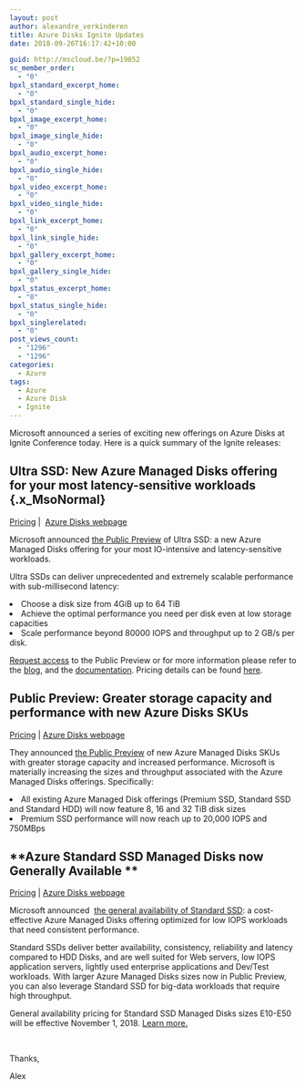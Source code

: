 ```yaml
---
layout: post
author: alexandre_verkinderen
title: Azure Disks Ignite Updates
date: 2018-09-26T16:17:42+10:00

guid: http://mscloud.be/?p=19852
sc_member_order:
  - "0"
bpxl_standard_excerpt_home:
  - "0"
bpxl_standard_single_hide:
  - "0"
bpxl_image_excerpt_home:
  - "0"
bpxl_image_single_hide:
  - "0"
bpxl_audio_excerpt_home:
  - "0"
bpxl_audio_single_hide:
  - "0"
bpxl_video_excerpt_home:
  - "0"
bpxl_video_single_hide:
  - "0"
bpxl_link_excerpt_home:
  - "0"
bpxl_link_single_hide:
  - "0"
bpxl_gallery_excerpt_home:
  - "0"
bpxl_gallery_single_hide:
  - "0"
bpxl_status_excerpt_home:
  - "0"
bpxl_status_single_hide:
  - "0"
bpxl_singlerelated:
  - "0"
post_views_count:
  - "1296"
  - "1296"
categories:
  - Azure
tags:
  - Azure
  - Azure Disk
  - Ignite
---
```

<p class="x_MsoNormal">
  Microsoft announced a series of exciting new offerings on Azure Disks at Ignite Conference today. Here is a quick summary of the Ignite releases:
</p>

## **Ultra SSD: New Azure Managed Disks offering for your most latency-sensitive workloads** {.x_MsoNormal}

<a href="https://azure.microsoft.com/en-us/pricing/details/managed-disks/" target="_blank" rel="noopener noreferrer" data-auth="NotApplicable">Pricing</a> |  <a href="https://azure.microsoft.com/en-us/services/storage/disks/" target="_blank" rel="noopener noreferrer" data-auth="NotApplicable">Azure Disks webpage</a>

Microsoft announced <a href="https://aka.ms/UltraSSDBlog" target="_blank" rel="noopener noreferrer" data-auth="NotApplicable">the Public Preview</a> of Ultra SSD: a new Azure Managed Disks offering for your most IO-intensive and latency-sensitive workloads.

Ultra SSDs can deliver unprecedented and extremely scalable performance with sub-millisecond latency:

<li class="x_MsoNormal">
  Choose a disk size from 4GiB up to 64 TiB
</li>
<li class="x_MsoNormal">
  Achieve the optimal performance you need per disk even at low storage capacities
</li>
<li class="x_MsoNormal">
  Scale performance beyond 80000 IOPS and throughput up to 2 GB/s per disk.
</li>

<a href="https://aka.ms/UltraSSDPreviewSignUp" target="_blank" rel="noopener noreferrer" data-auth="NotApplicable">Request access</a> to the Public Preview or for more information please refer to the <a href="https://aka.ms/UltraSSDBlog" target="_blank" rel="noopener noreferrer" data-auth="NotApplicable">blog</a>, and the <a href="https://aka.ms/UltraSSDDocs" target="_blank" rel="noopener noreferrer" data-auth="NotApplicable">documentation</a>. Pricing details can be found <a href="https://azure.microsoft.com/en-us/pricing/details/managed-disks/" target="_blank" rel="noopener noreferrer" data-auth="NotApplicable">here</a>.

## **Public Preview: Greater storage capacity and performance with new Azure Disks SKUs**

<a href="https://azure.microsoft.com/en-us/pricing/details/managed-disks/" target="_blank" rel="noopener noreferrer" data-auth="NotApplicable">Pricing</a> | <a href="https://azure.microsoft.com/en-us/services/storage/disks/" target="_blank" rel="noopener noreferrer" data-auth="NotApplicable">Azure Disks webpage</a>

They announced <a href="https://aka.ms/azure-large-disk-32TB-preview-blog" target="_blank" rel="noopener noreferrer" data-auth="NotApplicable">the Public Preview</a> of new Azure Managed Disks SKUs with greater storage capacity and increased performance. Microsoft is materially increasing the sizes and throughput associated with the Azure Managed Disks offerings. Specifically:

<li class="x_MsoNormal">
  All existing Azure Managed Disk offerings (Premium SSD, Standard SSD and Standard HDD) will now feature 8, 16 and 32 TiB disk sizes
</li>
<li class="x_MsoNormal">
  Premium SSD performance will now reach up to 20,000 IOPS and 750MBps
</li>

## **Azure Standard SSD Managed Disks now Generally Available **

<a href="https://azure.microsoft.com/en-us/pricing/details/managed-disks/" target="_blank" rel="noopener noreferrer" data-auth="NotApplicable">Pricing</a> | <a href="https://azure.microsoft.com/en-us/services/storage/disks/" target="_blank" rel="noopener noreferrer" data-auth="NotApplicable">Azure Disks webpage</a>

Microsoft announced  <a href="https://azure.microsoft.com/en-us/blog/announcing-general-availability-of-standard-ssd-disks-for-azure-virtual-machine-workloads/" target="_blank" rel="noopener noreferrer" data-auth="NotApplicable">the general availability of Standard SSD</a>: a cost-effective Azure Managed Disks offering optimized for low IOPS workloads that need consistent performance.

Standard SSDs deliver better availability, consistency, reliability and latency compared to HDD Disks, and are well suited for Web servers, low IOPS application servers, lightly used enterprise applications and Dev/Test workloads. With larger Azure Managed Disks sizes now in Public Preview, you can also leverage Standard SSD for big-data workloads that require high throughput.

General availability pricing for Standard SSD Managed Disks sizes E10-E50 will be effective November 1, 2018. <a href="https://aka.ms/standardssddocs" target="_blank" rel="noopener noreferrer" data-auth="NotApplicable">Learn more.</a>

&nbsp;

Thanks,

Alex
